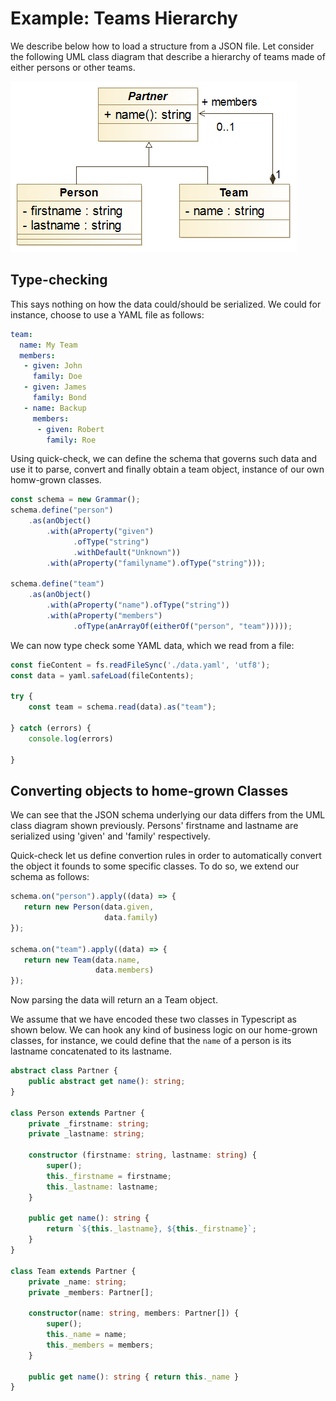 # Example: Teams Hierarchy

We describe below how to load a structure from a JSON file. Let
consider the following UML class diagram that describe a hierarchy of
teams made of either persons or other teams.

![alt text](./_images/team_class_diagram.png)

## Type-checking

This says nothing on how the data could/should be serialized. We could
for instance, choose to use a YAML file as follows:

```yaml
team:
  name: My Team
  members:
   - given: John
     family: Doe
   - given: James
     family: Bond
   - name: Backup
     members:
      - given: Robert
        family: Roe
```

Using quick-check, we can define the schema that governs such data and
use it to parse, convert and finally obtain a team object, instance of
our own homw-grown classes.

```typescript
const schema = new Grammar();
schema.define("person")
    .as(anObject()
        .with(aProperty("given")
              .ofType("string")
              .withDefault("Unknown"))
        .with(aProperty("familyname").ofType("string")));

schema.define("team")
    .as(anObject()
        .with(aProperty("name").ofType("string"))
        .with(aProperty("members")
              .ofType(anArrayOf(eitherOf("person", "team")))));
```

We can now type check some YAML data, which we read from a file:

```typescript {highlight: \[5]}
const fieContent = fs.readFileSync('./data.yaml', 'utf8');
const data = yaml.safeLoad(fileContents);

try {
    const team = schema.read(data).as("team");

} catch (errors) {
    console.log(errors)

}
```

## Converting objects to home-grown Classes

We can see that the JSON schema underlying our data differs from the
UML class diagram shown previously. Persons' firstname and lastname
are serialized using 'given' and 'family' respectively.

Quick-check let us define convertion rules in order to automatically
convert the object it founds to some specific classes. To do so, we
extend our schema as follows:

```typescript
schema.on("person").apply((data) => {
   return new Person(data.given,
                     data.family)
});

schema.on("team").apply((data) => {
   return new Team(data.name,
                   data.members)
});
```

Now parsing the data will return an a Team object.

We assume that we have encoded these two classes in Typescript as
shown below. We can hook any kind of business logic on our home-grown
classes, for instance, we could define that the `name` of a person is
its lastname concatenated to its lastname.

```typescript
abstract class Partner {
    public abstract get name(): string;
}

class Person extends Partner {
    private _firstname: string;
    private _lastname: string;

    constructor (firstname: string, lastname: string) {
        super();
        this._firstname = firstname;
        this._lastname: lastname;
    }

    public get name(): string {
        return `${this._lastname}, ${this._firstname}`;
    }
}

class Team extends Partner {
    private _name: string;
    private _members: Partner[];

    constructor(name: string, members: Partner[]) {
        super();
        this._name = name;
        this._members = members;
    }

    public get name(): string { return this._name }
}
```
